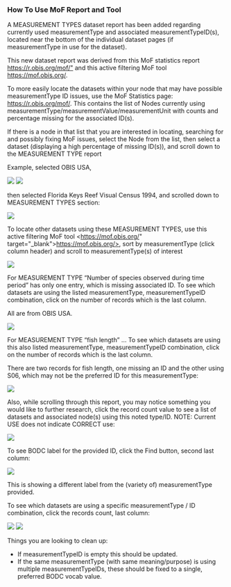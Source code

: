 ### How To Use MoF Report and Tool

A MEASUREMENT TYPES dataset report has been added regarding currently used measurementType and associated measurementTypeID(s), located near the bottom of the individual dataset pages (if measurementType in use for the dataset).

This new dataset report was derived from this MoF statistics report <https://r.obis.org/mof/"> and this active filtering MoF tool <https://mof.obis.org/>.

To more easily locate the datasets within your node that may have possible measurementType ID issues, use the MoF Statistics page: <https://r.obis.org/mof/>.  This contains the list of Nodes currently using measurementType/measurementValue/measurementUnit with counts and percentage missing for the associated ID(s).

If there is a node in that list that you are interested in locating, searching for and possibly fixing MoF issues, select the Node from the list, then select a dataset (displaying a high percentage of missing ID(s)), and scroll down to the MEASUREMENT TYPE report

Example, selected OBIS USA,

<img src="images/mofreports/usa1.png" class="img-responsive img-responsive-70"/>

<img src="images/mofreports/usa2.png" class="img-responsive img-responsive-70"/>

then selected Florida Keys Reef Visual Census 1994, and scrolled down to MEASUREMENT TYPES section:

<img src="images/mofreports/floridakeys.png" class="img-responsive"/>

To locate other datasets using these MEASUREMENT TYPES, use this active filtering MoF tool <https://mof.obis.org/" target="_blank">https://mof.obis.org/>, sort by measurementType (click column header) and scroll to measurementType(s) of interest

<img src="images/mofreports/locate.png" class="img-responsive"/>

For MEASUREMENT TYPE “Number of species observed during time period” has only one entry, which is missing associated ID.  To see which datasets are using the listed measurementType, measurementTypeID combination, click on the number of records which is the last column.

All are from OBIS USA.

<img src="images/mofreports/speciesobserved.png" class="img-responsive"/>

For MEASUREMENT TYPE “fish length” …  To see which datasets are using this also listed measurementType, measurementTypeID combination, click on the number of records which is the last column.

There are two records for fish length, one missing an ID and the other using S06, which may not be the preferred ID for this measurementType:

<img src="images/mofreports/fishlength.png" class="img-responsive"/>

Also, while scrolling through this report,  you may notice something you would like to further research, click the record count value to see a list of datasets and associated node(s) using this noted type/ID.  NOTE: Current USE does not indicate CORRECT use:

<img src="images/mofreports/notcorrect.png" class="img-responsive"/>

To see BODC label for the provided ID, click the Find button, second last column:

<img src="images/mofreports/label.png" class="img-responsive"/>

This is showing a different label from the (variety of) measurementType provided.

To see which datasets are using a specific measurementType / ID combination, click the records count, last column:

<img src="images/mofreports/observed1.png" class="img-responsive"/>
<img src="images/mofreports/observed2.png" class="img-responsive"/>

Things you are looking to clean up:

- If measurementTypeID is empty this should be updated.
- If the same measurementType (with same meaning/purpose) is using multiple measurementTypeIDs, these should be fixed to a single, preferred BODC vocab value.
